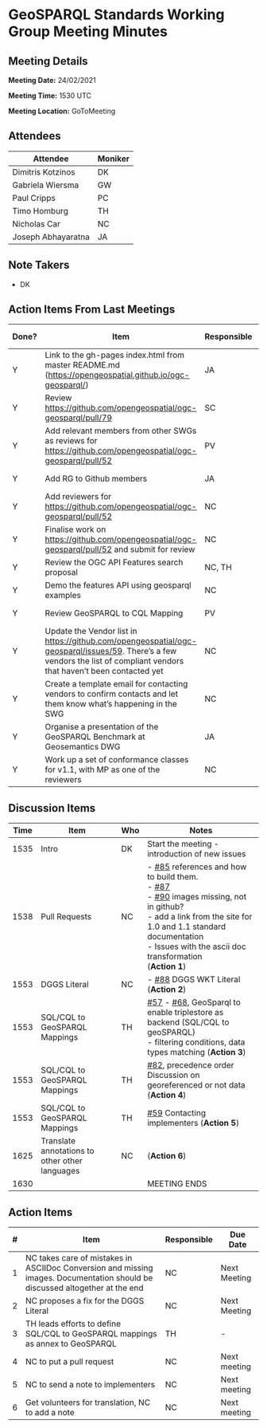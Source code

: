 # GeoSPARQL Standards Working Group Meeting Minutes
## Meeting Details
**Meeting Date:** 24/02/2021

**Meeting Time:** 1530 UTC

**Meeting Location:** GoToMeeting  

## Attendees
Attendee | Moniker |
---- | ---- |
Dimitris Kotzinos | DK |
Gabriela Wiersma | GW |
Paul Cripps | PC |
Timo Homburg | TH |
Nicholas Car | NC |
Joseph Abhayaratna | JA |

## Note Takers
- DK

## Action Items From Last Meetings
Done? | Item | Responsible | Due Date |
---- | ---- | ---- | --- |
Y | Link to the gh-pages index.html from master README.md (https://opengeospatial.github.io/ogc-geosparql/) | JA | Next Meeting |
Y | Review https://github.com/opengeospatial/ogc-geosparql/pull/79 | SC | Next Meeting |
Y | Add relevant members from other SWGs as reviews for https://github.com/opengeospatial/ogc-geosparql/pull/52 | PV | Next Meeting |
Y | Add RG to Github members | JA | Next Meeting |
Y | Add reviewers for https://github.com/opengeospatial/ogc-geosparql/pull/52 | NC | Next Meeting |
Y | Finalise work on https://github.com/opengeospatial/ogc-geosparql/pull/52 and submit for review | NC | Next Meeting |
Y | Review the OGC API Features search proposal | NC, TH | Next Meeting |
Y | Demo the features API using geosparql examples | NC | Next Meeting |
Y | Review GeoSPARQL to CQL Mapping | PV | Next Meeting |
Y | Update the Vendor list in https://github.com/opengeospatial/ogc-geosparql/issues/59. There’s a few vendors the list of compliant vendors that haven’t been contacted yet | NC | Next Meeting |
Y | Create a template email for contacting vendors to confirm contacts and let them know what’s happening in the SWG | NC | Next Meeting |
Y | Organise a presentation of the GeoSPARQL Benchmark at Geosemantics DWG | JA | Next Meeting |
Y | Work up a set of conformance classes for v1.1, with MP as one of the reviewers | NC | Next Meeting |

## Discussion Items
Time | Item | Who | Notes |
---- | ---- | ---- | ---- |
1535 | Intro | DK | Start the meeting - introduction of new issues |
1538 | Pull Requests | NC | - [#85](https://github.com/opengeospatial/ogc-geosparql/issues/85) references and how to build them.<br/>- [#87](https://github.com/opengeospatial/ogc-geosparql/issues/87)<br/>- [#90](https://github.com/opengeospatial/ogc-geosparql/issues/90) images missing, not in github?<br/>- add a link from the site for 1.0 and 1.1 standard documentation<br/>- Issues with the ascii doc transformation<br/>(**Action 1**) |
1553 | DGGS Literal | NC | - [#88](https://github.com/opengeospatial/ogc-geosparql/issues/88) DGGS WKT Literal<br/>(**Action 2**) |
1553 | SQL/CQL to GeoSPARQL Mappings | TH | [#57](https://github.com/opengeospatial/ogc-geosparql/issues/57) - [#68](https://github.com/opengeospatial/ogc-geosparql/issues/68), GeoSparql to enable triplestore as backend (SQL/CQL to geoSPARQL)<br/> - filtering conditions, data types matching (**Action 3**) |
1553 | SQL/CQL to GeoSPARQL Mappings | TH | [#82](https://github.com/opengeospatial/ogc-geosparql/issues/82), precedence order Discussion on georeferenced or not data (**Action 4**) |
1553 | SQL/CQL to GeoSPARQL Mappings | TH | [#59](https://github.com/opengeospatial/ogc-geosparql/issues/59) Contacting implementers (**Action 5**) |
1625 | Translate annotations to other other languages | NC | (**Action 6**) |
1630 | | | MEETING ENDS |

## Action Items
\# | Item | Responsible | Due Date |
---- | ---- | ---- | ---- |
1 | NC takes care of mistakes in ASCIIDoc Conversion and missing images. Documentation should be discussed altogether at the end | NC | Next Meeting |
2 | NC proposes a fix for the DGGS Literal | NC | Next Meeting |
3 | TH leads efforts to define SQL/CQL to GeoSPARQL mappings as annex to GeoSPARQL | TH | - |
4 | NC to put a pull request | NC | Next meeting |
5 | NC to send a note to implementers | NC | Next meeting |
6 | Get volunteers for translation, NC to add a note | NC | Next meeting |
